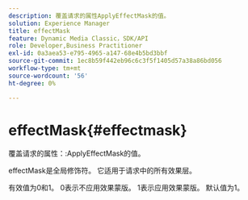 ```yaml
---
description: 覆盖请求的属性ApplyEffectMask的值。
solution: Experience Manager
title: effectMask
feature: Dynamic Media Classic，SDK/API
role: Developer,Business Practitioner
exl-id: 0a3aea53-e795-4965-a147-68e4b5bd3bbf
source-git-commit: 1ec8b59f442eb96c6c3f5f1405d57a38a86bd056
workflow-type: tm+mt
source-wordcount: '56'
ht-degree: 0%

---
```


# effectMask{#effectmask}

覆盖请求的属性：:ApplyEffectMask的值。

effectMask是全局修饰符。 它适用于请求中的所有效果层。

有效值为0和1。 0表示不应用效果蒙版。 1表示应用效果蒙版。 默认值为1。
